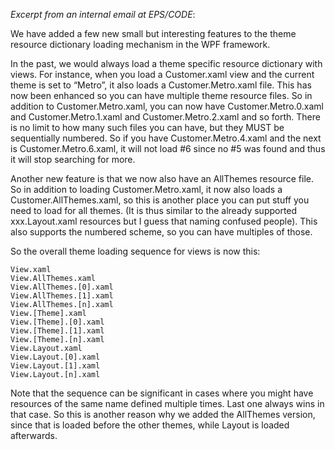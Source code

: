 _Excerpt from an internal email at EPS/CODE_:

We have added a few new small but interesting features to the theme resource dictionary loading mechanism in the WPF framework.

In the past, we would always load a theme specific resource dictionary with views. For instance, when you load a Customer.xaml view and the current theme is set to “Metro”, it also loads a Customer.Metro.xaml file. This has now been enhanced so you can have multiple theme resource files. So in addition to Customer.Metro.xaml, you can now have Customer.Metro.0.xaml and Customer.Metro.1.xaml and Customer.Metro.2.xaml and so forth. There is no limit to how many such files you can have, but they MUST be sequentially numbered. So if you have Customer.Metro.4.xaml and the next is Customer.Metro.6.xaml, it will not load #6 since no #5 was found and thus it will stop searching for more.

Another new feature is that we now also have an AllThemes resource file. So in addition to loading Customer.Metro.xaml, it now also loads a Customer.AllThemes.xaml, so this is another place you can put stuff you need to load for all themes. (It is thus similar to the already supported xxx.Layout.xaml resources but I guess that naming confused people). This also supports the numbered scheme, so you can have multiples of those.

So the overall theme loading sequence for views is now this:

```raw
View.xaml
View.AllThemes.xaml
View.AllThemes.[0].xaml
View.AllThemes.[1].xaml
View.AllThemes.[n].xaml
View.[Theme].xaml
View.[Theme].[0].xaml
View.[Theme].[1].xaml
View.[Theme].[n].xaml
View.Layout.xaml
View.Layout.[0].xaml
View.Layout.[1].xaml
View.Layout.[n].xaml
```

Note that the sequence can be significant in cases where you might have resources of the same name defined multiple times. Last one always wins in that case. So this is another reason why we added the AllThemes version, since that is loaded before the other themes, while Layout is loaded afterwards.
